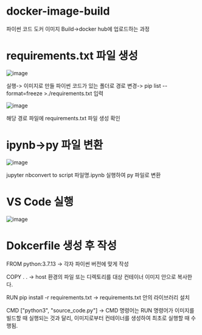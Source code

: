 # docker-image-build

파이썬 코드 도커 이미지 Build->docker hub에 업로드하는 과정


# requirements.txt 파일 생성

![image](https://user-images.githubusercontent.com/104436260/199645847-0db467b4-77eb-4d53-b17b-5b31a6971499.png)

 실행-> 이미지로 만들 파이썬 코드가 있는 폴더로 경로 변경-> pip list --format=freeze >./requirements.txt 입력
 
 ![image](https://user-images.githubusercontent.com/104436260/199646236-5fef0820-8222-465f-96c3-63641b4675c8.png)
 
 해당 경로 파일에 requirements.txt 파일 생성 확인
 
 # ipynb->py 파일 변환
 
 ![image](https://user-images.githubusercontent.com/104436260/199646597-0b15b82a-d637-4a70-9644-ef447f594556.png)
 
 jupyter nbconvert to script 파일명.ipynb 실행하여 py 파일로 변환
 
 # VS Code 실행
 
![image](https://user-images.githubusercontent.com/104436260/199646963-38f39ced-3cb6-4b9f-a950-8073083fe236.png)
 
 # Dokcerfile 생성 후 작성
 
 FROM python:3.7.13 -> 각자 파이썬 버전에 맞게 작성
 
 COPY . . -> host 환경의 파일 또는 디렉토리를 대상 컨테이너 이미지 안으로 복사한다.
 
 RUN pip install -r requirements.txt -> requirements.txt 안의 라이브러리 설치
 
 CMD ["python3", "source_code.py"] -> CMD 명령어는 RUN 명령어가 이미지를 빌드할 때 실행되는 것과 달리, 이미지로부터 컨테이너를 생성하여 최초로 실행할 때 수행됨.
 
 
 
 
